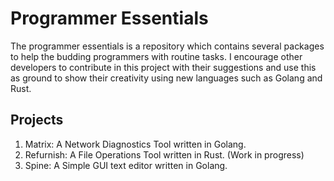 # Programmer Essentials
The programmer essentials is a repository which contains several packages to help the budding programmers with routine tasks.
I encourage other developers to contribute in this project with their suggestions and use this as ground to show their creativity using new languages such as Golang and Rust.

## Projects
1. Matrix: A Network Diagnostics Tool written in Golang.
2. Refurnish: A File Operations Tool written in Rust. (Work in progress)
3. Spine: A Simple GUI text editor written in Golang.
